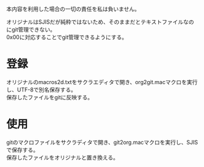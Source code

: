 本内容を利用した場合の一切の責任を私は負いません。

オリジナルはSJISだが純粋ではないため、そのままだとテキストファイルなのにgit管理できない。  
0x00に対応することでgit管理できるようにする。

# 登録
オリジナルのmacros2d.txtをサクラエディタで開き、org2git.macマクロを実行し、UTF-8で別名保存する。  
保存したファイルをgitに反映する。

# 使用
gitのマクロファイルをサクラディタで開き、git2org.macマクロを実行し、SJISで保存する。  
保存したファイルをオリジナルと置き換える。
